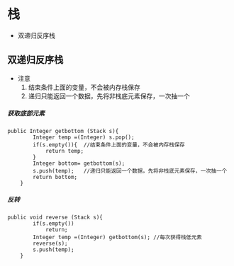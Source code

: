 # 栈
- 双递归反序栈
## 双递归反序栈
- 注意
  1. 结束条件上面的变量，不会被内存栈保存
  2. 递归只能返回一个数据，先将非栈底元素保存，一次抽一个
##### 获取底部元素
```
public Integer getbottom (Stack s){
        Integer temp =(Integer) s.pop();
        if(s.empty()){  //结束条件上面的变量，不会被内存栈保存
            return temp;
        }
        Integer bottom= getbottom(s);
        s.push(temp);   //递归只能返回一个数据，先将非栈底元素保存，一次抽一个
        return bottom;
    }
```
##### 反转
```
public void reverse (Stack s){
        if(s.empty())
            return;
        Integer temp =(Integer) getbottom(s); //每次获得栈低元素
        reverse(s);
        s.push(temp);
    }
```
